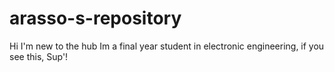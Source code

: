 # arasso-s-repository
Hi I'm new to the hub
Im a final year student in electronic engineering, if you see this, Sup'!
